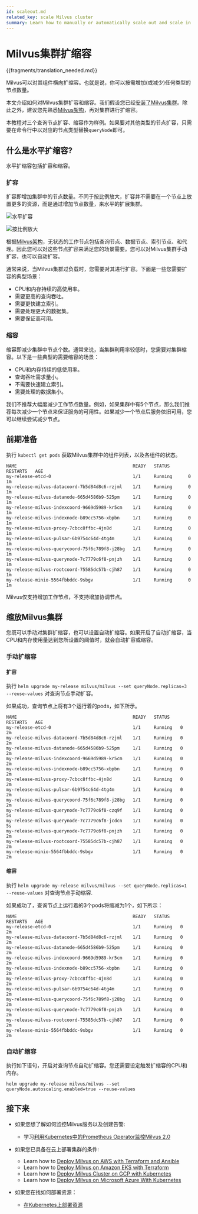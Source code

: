 ```yaml
---
id: scaleout.md
related_key: scale Milvus cluster
summary: Learn how to manually or automatically scale out and scale in a Milvus cluster.
---
```


# Milvus集群扩缩容

{{fragments/translation_needed.md}}

Milvus可以对其组件横向扩缩容。也就是说，你可以按需增加(或减少)任何类型的节点数量。 

本文介绍如何对Milvus集群扩容和缩容。我们假设您已经[安装了Milvus集群](install_cluster-helm.md)。除此之外，建议您先熟悉[Milvus架构](architecture_overview.md)，再对集群进行扩缩容。

本教程对三个查询节点扩容、缩容作为样例。如果要对其他类型的节点扩容，只需要在命令行中以对应的节点类型替换`queryNode`即可。

## 什么是水平扩缩容?

水平扩缩容包括扩容和缩容。

### 扩容 
扩容即增加集群中的节点数量。不同于按比例放大，扩容并不需要在一个节点上放置更多的资源，而是通过增加节点数量，来水平的扩展集群。

![水平扩容](../../../assets/scale_out.jpg)

![按比例放大](../../../assets/scale_up.jpg)

根据[Milvus架构](architecture_overview.md)，无状态的工作节点包括查询节点、数据节点、索引节点、和代理。因此您可以对这些节点扩容来满足您的场景需要。您可以对Milvus集群手动扩容，也可以自动扩容。

通常来说，当Milvus集群过负载时，您需要对其进行扩容。下面是一些您需要扩容的典型场景：
- CPU和内存持续的高使用率。
- 需要更高的查询吞吐。
- 需要更快建立索引。
- 需要处理更大的数据集。
- 需要保证高可用。


### 缩容
缩容即减少集群中节点个数。通常来说，当集群利用率较低时，您需要对集群缩容。以下是一些典型的需要缩容的场景：
- CPU和内存持续的低使用率。
- 查询吞吐需求量小。
- 不需要快速建立索引。
- 需要处理的数据集小。

<div class="注意事项">
我们不推荐大幅度减少工作节点数量。例如，如果集群中有5个节点，那么我们推荐每次减少一个节点来保证服务的可用性。如果减少一个节点后服务依旧可用，您可以继续尝试减少节点。
</div>

## 前期准备

执行 `kubectl get pods` 获取Milvus集群中的组件列表，以及各组件的状态。

```
NAME                                            READY   STATUS       RESTARTS   AGE
my-release-etcd-0                               1/1     Running      0          1m
my-release-milvus-datacoord-7b5d84d8c6-rzjml    1/1     Running      0          1m
my-release-milvus-datanode-665d4586b9-525pm     1/1     Running      0          1m
my-release-milvus-indexcoord-9669d5989-kr5cm    1/1     Running      0          1m
my-release-milvus-indexnode-b89cc5756-xbpbn     1/1     Running      0          1m
my-release-milvus-proxy-7cbcc8ffbc-4jn8d        1/1     Running      0          1m
my-release-milvus-pulsar-6b9754c64d-4tg4m       1/1     Running      0          1m
my-release-milvus-querycoord-75f6c789f8-j28bg   1/1     Running      0          1m
my-release-milvus-querynode-7c7779c6f8-pnjzh    1/1     Running      0          1m
my-release-milvus-rootcoord-75585dc57b-cjh87    1/1     Running      0          1m
my-release-minio-5564fbbddc-9sbgv               1/1     Running      0          1m 
```

<div class="注意">
Milvus仅支持增加工作节点，不支持增加协调节点。 
</div>

## 缩放Milvus集群 

您既可以手动对集群扩缩容，也可以设置自动扩缩容。如果开启了自动扩缩容，当CPU和内存使用量达到您所设置的阈值时，就会自动扩容或缩容。


### 手动扩缩容

#### 扩容

执行 `helm upgrade my-release milvus/milvus --set queryNode.replicas=3 --reuse-values` 对查询节点手动扩容。

如果成功，查询节点上将有3个运行着的pods，如下所示。

```
NAME                                            READY   STATUS    RESTARTS   AGE
my-release-etcd-0                               1/1     Running   0          2m
my-release-milvus-datacoord-7b5d84d8c6-rzjml    1/1     Running   0          2m
my-release-milvus-datanode-665d4586b9-525pm     1/1     Running   0          2m
my-release-milvus-indexcoord-9669d5989-kr5cm    1/1     Running   0          2m
my-release-milvus-indexnode-b89cc5756-xbpbn     1/1     Running   0          2m
my-release-milvus-proxy-7cbcc8ffbc-4jn8d        1/1     Running   0          2m
my-release-milvus-pulsar-6b9754c64d-4tg4m       1/1     Running   0          2m
my-release-milvus-querycoord-75f6c789f8-j28bg   1/1     Running   0          2m
my-release-milvus-querynode-7c7779c6f8-czq9f    1/1     Running   0          5s
my-release-milvus-querynode-7c7779c6f8-jcdcn    1/1     Running   0          5s
my-release-milvus-querynode-7c7779c6f8-pnjzh    1/1     Running   0          2m
my-release-milvus-rootcoord-75585dc57b-cjh87    1/1     Running   0          2m
my-release-minio-5564fbbddc-9sbgv               1/1     Running   0          2m
```

#### 缩容

执行 `helm upgrade my-release milvus/milvus --set queryNode.replicas=1 --reuse-values` 对查询节点手动缩容.

如果成功了，查询节点上运行着的3个pods将缩减为1个，如下所示：

```
NAME                                            READY   STATUS    RESTARTS   AGE
my-release-etcd-0                               1/1     Running   0          2m
my-release-milvus-datacoord-7b5d84d8c6-rzjml    1/1     Running   0          2m
my-release-milvus-datanode-665d4586b9-525pm     1/1     Running   0          2m
my-release-milvus-indexcoord-9669d5989-kr5cm    1/1     Running   0          2m
my-release-milvus-indexnode-b89cc5756-xbpbn     1/1     Running   0          2m
my-release-milvus-proxy-7cbcc8ffbc-4jn8d        1/1     Running   0          2m
my-release-milvus-pulsar-6b9754c64d-4tg4m       1/1     Running   0          2m
my-release-milvus-querycoord-75f6c789f8-j28bg   1/1     Running   0          2m
my-release-milvus-querynode-7c7779c6f8-pnjzh    1/1     Running   0          2m
my-release-milvus-rootcoord-75585dc57b-cjh87    1/1     Running   0          2m
my-release-minio-5564fbbddc-9sbgv               1/1     Running   0          2m
```

### 自动扩缩容
执行如下语句，开启对查询节点自动扩缩容。您还需要设定触发扩缩容的CPU和内存。

```
helm upgrade my-release milvus/milvus --set queryNode.autoscaling.enabled=true --reuse-values
```

## 接下来

- 如果您想了解如何监控Milvus服务以及创建告警:
  - 学习[利用Kubernetes中的Prometheus Operator监控Milvus 2.0](monitor.md)

- 如果您已具备在云上部署集群的条件:
  - Learn how to [Deploy Milvus on AWS with Terraform and Ansible](aws.md)
  - Learn how to [Deploy Milvus on Amazon EKS with Terraform](eks.md)
  - Learn how to [Deploy Milvus Cluster on GCP with Kubernetes](gcp.md)
  - Learn how to [Deploy Milvus on Microsoft Azure With Kubernetes](azure.md)

- 如果您在找如何部署资源：
  - [在Kubernetes上部署资源](allocate.md#standalone)

